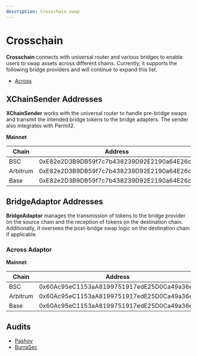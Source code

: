 ```yaml
---
description: Crosschain swap
---
```


# Crosschain

**Crosschain** connects with universal router and various bridges to enable users to swap assets across different chains. Currently, it supports the following bridge providers and will continue to expand this list.

- [Across](https://across.to/)

## XChainSender Addresses

**XChainSender** works with the universal router to handle pre-bridge swaps and transmit the intended bridge tokens to the bridge adapters. The sender also integrates with Permit2.

**Mainnet**

| Chain    | Address                                    |
| -------- | ------------------------------------------ |
| BSC      | 0xE82e2D3B9DB59f7c7b438239D92E2190a64E26ce |
| Arbitrum      | 0xE82e2D3B9DB59f7c7b438239D92E2190a64E26ce |
| Base      | 0xE82e2D3B9DB59f7c7b438239D92E2190a64E26ce |

## BridgeAdaptor Addresses

**BridgeAdaptor** manages the transmission of tokens to the bridge provider on the source chain and the reception of tokens on the destination chain. Additionally, it oversees the post-bridge swap logic on the destination chain if applicable.

### Across Adaptor

**Mainnet**

| Chain    | Address                                    |
| -------- | ------------------------------------------ |
| BSC      | 0x60Ac95eC1153aA8199751917edE25D0Ca49a36e2 |
| Arbitrum      | 0x60Ac95eC1153aA8199751917edE25D0Ca49a36e2 |
| Base      | 0x60Ac95eC1153aA8199751917edE25D0Ca49a36e2 |

## Audits
- [Pashov](./pashov-audit.pdf)
- [BurraSec](./burrasec-audit.pdf)